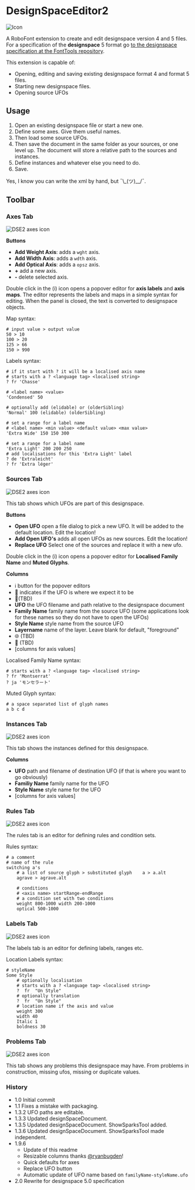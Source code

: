 # DesignSpaceEditor2

![Icon](assets/designSpaceFileIcon.png)

A RoboFont extension to create and edit designspace version 4 and 5 files. For a specification of the **designspace** 5 format go [to the designspace specification at the FontTools repository](https://fonttools.readthedocs.io/en/latest/designspaceLib/index.html).

This extension is capable of:

* Opening, editing and saving existing designspace format 4 and format 5 files.
* Starting new designspace files.
* Opening source UFOs

## Usage

1. Open an existing designspace file or start a new one.
1. Define some axes. Give them useful names.
1. Then load some source UFOs.
1. Then save the document in the same folder as your sources, or one level up. The document will store a relative path to the sources and instances.
1. Define instances and whatever else you need to do.
1. Save.

Yes, I know you can write the xml by hand, but ¯\\\_(ツ)__/¯.


## Toolbar


### Axes Tab
![DSE2 axes icon](assets/toolbar_100_100_icon_axes.png)

**Buttons**

* **Add Weight Axis**: adds a `wght` axis.
* **Add Width Axis**: adds a `wdth` axis.
* **Add Optical Axis**: adds a `opsz` axis.
* **+** add a new axis.
* **-** delete selected axis.

Double click in the (i) icon opens a popover editor for **axis labels** and **axis maps**. The editor represents the labels and maps in a simple syntax for editing. When the panel is closed, the text is converted to designspace objects.

Map syntax:

```
# input value > output value
50 > 10
100 > 20
125 > 66
150 > 990
```

Labels syntax:

```
# if it start with ? it will be a localised axis name
# starts with a ? <language tag> <localised string>
? fr 'Chasse'

# <label name> <value>
'Condensed' 50

# optionally add (elidable) or (olderSibling)
'Normal' 100 (elidable) (olderSibling)

# set a range for a label name
# <label name> <min value> <default value> <max value>
'Extra Wide' 150 150 300

# set a range for a label name
'Extra Light' 200 200 250
# add localisations for this 'Extra Light' label
? de 'Extraleicht'
? fr 'Extra léger'
```

### Sources Tab
![DSE2 axes icon](assets/toolbar_100_100_icon_sources.png)

This tab shows which UFOs are part of this designspace.

**Buttons**

* **Open UFO** open a file dialog to pick a new UFO. It will be added to the default location. Edit the location!
* **Add Open UFO's** adds all open UFOs as new sources. Edit the location!
* **Replace UFO** Select one of the sources and replace it with a new ufo. 

Double click in the (i) icon opens a popover editor for **Localised Family Name** and **Muted Glyphs**.

**Columns**

* ℹ️ button for the popover editors
* 💾 indicates if the UFO is where we expect it to be
* 📍(TBD)
* **UFO** the UFO filename and path relative to the designspace document
*  **Family Name** family name from the source UFO (some applications look for these names so they do not have to open the UFOs)
*  **Style Name** style name from the source UFO
*  **Layername** name of the layer. Leave blank for default, "foreground"
*  🌐 (TBD)
* 🔕 (TBD)
* [columns for axis values]



Localised Family Name syntax:

```
# starts with a ? <language tag> <localised string>
? fr 'Montserrat'
? ja 'モンセラート'
```

Muted Glyph syntax:

```
# a space separated list of glyph names
a b c d
```

### Instances Tab
![DSE2 axes icon](assets/toolbar_100_100_icon_instances.png)

This tab shows the instances defined for this designspace.

**Columns**

* **UFO** path and filename of destination UFO (if that is where you want to go obviously)
* **Familiy Name** family name for the UFO
* **Style Name** style name for the UFO
* [columns for axis values]

### Rules Tab
![DSE2 axes icon](assets/toolbar_100_100_icon_rules.png)

The rules tab is an editor for defining rules and condition sets.

Rules syntax:

```
# a comment
# name of the rule
switching a's
	# a list of source glyph > substituted glyph	a > a.alt
	agrave > agrave.alt
	
	# conditions
	# <axis name> startRange-endRange
	# a condition set with two conditions
	weight 800-1000 width 200-1000
	optical 500-1000	
```

### Labels Tab
![DSE2 axes icon](assets/toolbar_100_100_icon_labels.png)

The labels tab is an editor for defining labels, ranges etc.

Location Labels syntax:

```
# styleName
Some Style
	# optionally localisation
	# starts with a ? <language tag> <localised string>
	?  fr  "Un Style"
	# optionally translation
	?  fr  "Un Style"
	# location name if the axis and value
	weight 300
	width 40
	Italic 1
	boldness 30
```

### Problems Tab
![DSE2 axes icon](assets/toolbar_100_100_icon_problems.png)

This tab shows any problems this designspace may have. From problems in construction, missing ufos, missing or duplicate values. 

### History

* 1.0 Initial commit
* 1.1 Fixes a mistake with packaging.
* 1.3.2 UFO paths are editable.
* 1.3.3 Updated designSpaceDocument.
* 1.3.5 Updated designSpaceDocument. ShowSparksTool added.
* 1.3.6 Updated designSpaceDocument. ShowSparksTool made independent.
* 1.9.6
	* Update of this readme
	* Resizable columns thanks [@ryanbugden](https://github.com/ryanbugden)!
	* Quick defaults for axes
	* Replace UFO button
	* Automatic update of UFO name based on `familyName-styleName.ufo`
* 2.0 Rewrite for designspace 5.0 specification
